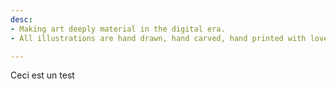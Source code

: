 ```yaml
---
desc:
- Making art deeply material in the digital era.
- All illustrations are hand drawn, hand carved, hand printed with love in Burgundy (France)

---
```


Ceci est un test